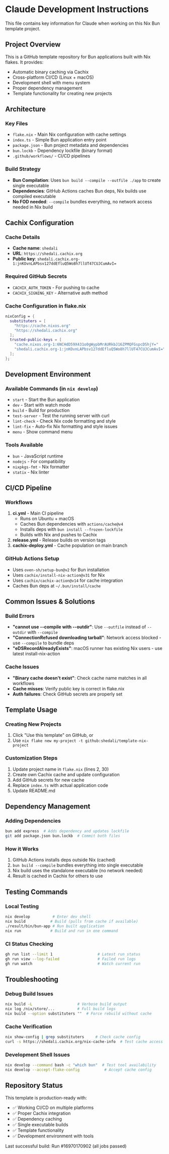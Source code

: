 # Claude Development Instructions

This file contains key information for Claude when working on this Nix Bun template project.

## Project Overview

This is a GitHub template repository for Bun applications built with Nix flakes. It provides:

- Automatic binary caching via Cachix
- Cross-platform CI/CD (Linux + macOS)
- Development shell with menu system
- Proper dependency management
- Template functionality for creating new projects

## Architecture

### Key Files

- `flake.nix` - Main Nix configuration with cache settings
- `index.ts` - Simple Bun application entry point
- `package.json` - Bun project metadata and dependencies
- `bun.lockb` - Dependency lockfile (binary format)
- `.github/workflows/` - CI/CD pipelines

### Build Strategy

- **Bun Compilation**: Uses `bun build --compile --outfile ./app` to create single executable
- **Dependencies**: GitHub Actions caches Bun deps, Nix builds use compiled executable
- **No FOD needed**: `--compile` bundles everything, no network access needed in Nix build

## Cachix Configuration

### Cache Details

- **Cache name**: `shedali`
- **URL**: `https://shedali.cachix.org`
- **Public key**: `shedali.cachix.org-1:jnKOvnLAPbsv127ddEfluQ5Wo8h7llUT47CUJCumAvI=`

### Required GitHub Secrets

- `CACHIX_AUTH_TOKEN` - For pushing to cache
- `CACHIX_SIGNING_KEY` - Alternative auth method

### Cache Configuration in flake.nix

```nix
nixConfig = {
  substituters = [
    "https://cache.nixos.org"
    "https://shedali.cachix.org"
  ];
  trusted-public-keys = [
    "cache.nixos.org-1:6NCHdD59X431o0gWypbMrAURkbJ16ZPMQFGspcDShjY="
    "shedali.cachix.org-1:jnKOvnLAPbsv127ddEfluQ5Wo8h7llUT47CUJCumAvI="
  ];
};
```

## Development Environment

### Available Commands (in `nix develop`)

- `start` - Start the Bun application
- `dev` - Start with watch mode
- `build` - Build for production
- `test-server` - Test the running server with curl
- `lint-check` - Check Nix code formatting and style
- `lint-fix` - Auto-fix Nix formatting and style issues
- `menu` - Show command menu

### Tools Available

- `bun` - JavaScript runtime
- `nodejs` - For compatibility
- `nixpkgs-fmt` - Nix formatter
- `statix` - Nix linter

## CI/CD Pipeline

### Workflows

1. **ci.yml** - Main CI pipeline
   - Runs on Ubuntu + macOS
   - Caches Bun dependencies with `actions/cache@v4`
   - Installs deps with `bun install --frozen-lockfile`
   - Builds with Nix and pushes to Cachix
2. **release.yml** - Release builds on version tags
3. **cachix-deploy.yml** - Cache population on main branch

### GitHub Actions Setup

- Uses `oven-sh/setup-bun@v2` for Bun installation
- Uses `cachix/install-nix-action@v31` for Nix
- Uses `cachix/cachix-action@v14` for cache integration
- Caches Bun deps at `~/.bun/install/cache`

## Common Issues & Solutions

### Build Errors

- **"cannot use --compile with --outdir"**: Use `--outfile` instead of `--outdir` with `--compile`
- **"ConnectionRefused downloading tarball"**: Network access blocked - use `--compile` to bundle deps
- **"eDSRecordAlreadyExists"**: macOS runner has existing Nix users - use latest install-nix-action

### Cache Issues

- **"Binary cache doesn't exist"**: Check cache name matches in all workflows
- **Cache misses**: Verify public key is correct in flake.nix
- **Auth failures**: Check GitHub secrets are properly set

## Template Usage

### Creating New Projects

1. Click "Use this template" on GitHub, or
2. Use `nix flake new my-project -t github:shedali/template-nix-project`

### Customization Steps

1. Update project name in `flake.nix` (lines 2, 30)
2. Create own Cachix cache and update configuration
3. Add GitHub secrets for new cache
4. Replace `index.ts` with actual application code
5. Update README.md

## Dependency Management

### Adding Dependencies

```bash
bun add express  # Adds dependency and updates lockfile
git add package.json bun.lockb  # Commit both files
```

### How it Works

1. GitHub Actions installs deps outside Nix (cached)
2. `bun build --compile` bundles everything into single executable
3. Nix build uses the standalone executable (no network needed)
4. Result is cached in Cachix for others to use

## Testing Commands

### Local Testing

```bash
nix develop          # Enter dev shell
nix build           # Build (pulls from cache if available)
./result/bin/bun-app # Run built application
nix run             # Build and run in one command
```

### CI Status Checking

```bash
gh run list --limit 1                    # Latest run status
gh run view --log-failed                 # Failed run logs
gh run watch                             # Watch current run
```

## Troubleshooting

### Debug Build Issues

```bash
nix build -L                    # Verbose build output
nix log /nix/store/...          # Full build logs
nix build --option substituters ""  # Force rebuild without cache
```

### Cache Verification

```bash
nix show-config | grep substituters     # Check cache config
curl -s https://shedali.cachix.org/nix-cache-info  # Test cache access
```

### Development Shell Issues

```bash
nix develop --command bash -c "which bun"  # Test tool availability
nix develop --accept-flake-config           # Accept cache config
```

## Repository Status

This template is production-ready with:

- ✅ Working CI/CD on multiple platforms
- ✅ Proper Cachix integration
- ✅ Dependency caching
- ✅ Single executable builds
- ✅ Template functionality
- ✅ Development environment with tools

Last successful build: Run #16970170902 (all jobs passed)
